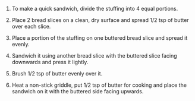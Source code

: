 1. To make a quick sandwich, divide the stuffing into 4 equal portions.

2. Place 2 bread slices on a clean, dry surface and spread 1/2 tsp of butter over each slice.

3. Place a portion of the stuffing on one buttered bread slice and spread it evenly.

4. Sandwich it using another bread slice with the buttered slice facing downwards and press it lightly.

5. Brush 1/2 tsp of butter evenly over it.

6. Heat a non-stick griddle, put 1/2 tsp of butter for cooking and place the sandwich on it with the buttered side facing upwards.